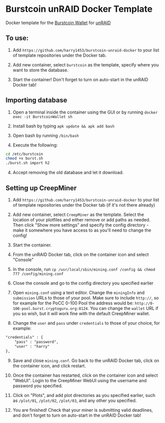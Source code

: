 # Burstcoin unRAID Docker Template

Docker template for the [Burstcoin Wallet](https://github.com/poc-consortium/burstcoin/) for [unRAID](https://lime-technology.com/)

## To use:

1. Add `https://github.com/harry1453/burstcoin-unraid-docker` to your list of template repositories under the Docker tab.

2. Add new container, select `burstcoin` as the template, specify where you want to store the database.

3. Start the container! Don't forget to turn on auto-start in the unRAID Docker tab!

## Importing database

1. Open a terminal inside the container using the GUI or by running `docker exec -it BurstcoinWallet sh`

2. Install bash by typing `apk update && apk add bash`

3. Open bash by running `/bin/bash`

3. Execute the following:

```BASH
cd /etc/burstcoin
chmod +x burst.sh
./burst.sh import h2
```

4. Accept removing the old database and let it download.

## Setting up CreepMiner

1. Add `https://github.com/harry1453/burstcoin-unraid-docker` to your list of template repositories under the Docker tab (if it's not there already)

2. Add new container, select `CreepMiner` as the template. Select the location of your plotfiles and either remove or add paths as needed. Then click "Show more settings" and specify the config directory - make it somewhere you have access to as you'll need to change the config!

3. Start the container.

4. From the unRAID Docker tab, click on the container icon and select "Console"

5. In the console, run `cp /usr/local/sbin/mining.conf /config && chmod 777 /config/mining.conf`

6. Close the console and go to the config directory you specified earlier

7. Open `mining.conf` using a text editor. Change the `miningInfo` and `submission` URLs to those of your pool. Make sure to include `http://`, so for example for the PoCC 0-100 Pool the address would be: `http://0-100-pool.burst.cryptoguru.org:8124`. You can change the `wallet` URL if you so wish, but it will work fine with the default CreepMiner wallet.

8. Change the `user` and `pass` under `credentials` to those of your choice, for example:
```XML
"credentials" : {
    "pass" : "password",
    "user" : "harry"
},
```

9. Save and close `mining.conf`. Go back to the unRAID Docker tab, click on the container icon, and click restart.

10. Once the container has restarted, click on the container icon and select "WebUI". Login to the CreepMiner WebUI using the username and password you specified.

11. Click on "Plots", and add plot directories as you specified earlier, such as `/plot/01`, `/plot/02`, `/plot/03`, and any other you specified.

12. You are finished! Check that your miner is submitting valid deadlines, and don't forget to turn on auto-start in the unRAID Docker tab!
